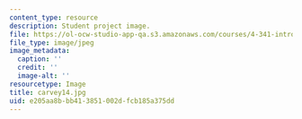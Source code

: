 ```yaml
---
content_type: resource
description: Student project image.
file: https://ol-ocw-studio-app-qa.s3.amazonaws.com/courses/4-341-introduction-to-photography-fall-2002/e205aa8bbb413851002dfcb185a375dd_carvey14.jpg
file_type: image/jpeg
image_metadata:
  caption: ''
  credit: ''
  image-alt: ''
resourcetype: Image
title: carvey14.jpg
uid: e205aa8b-bb41-3851-002d-fcb185a375dd
---
```


